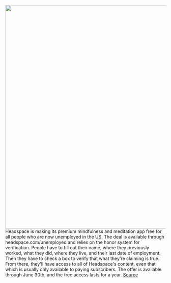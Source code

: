 <img src='https://cdn.vox-cdn.com/thumbor/N7LMlLJp10TTwX4rHMHw9gjwy24=/0x0:3840x2560/1200x800/filters:focal(1613x973:2227x1587)/cdn.vox-cdn.com/uploads/chorus_image/image/66797322/headspace.0.jpg' width='700px' /><br/>
Headspace is making its premium mindfulness and meditation app free for all people who are now unemployed in the US. The deal is available through headspace.com/unemployed and relies on the honor system for verification. People have to fill out their name, where they previously worked, what they did, where they live, and their last date of employment. Then they have to check a box to verify that what they're claiming is true. From there, they'll have access to all of Headspace's content, even that which is usually only available to paying subscribers. The offer is available through June 30th, and the free access lasts for a year.
<a href='https://www.theverge.com/2020/5/14/21258616/headspace-unemployment-meditation-free-available-offer'> Source <a/>